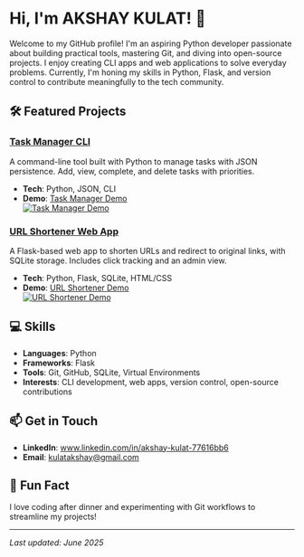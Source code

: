 # Hi, I'm AKSHAY KULAT! 👋

Welcome to my GitHub profile! I'm an aspiring Python developer passionate about building practical tools, mastering Git, and diving into open-source projects. I enjoy creating CLI apps and web applications to solve everyday problems. Currently, I'm honing my skills in Python, Flask, and version control to contribute meaningfully to the tech community.

## 🛠️ Featured Projects

### [Task Manager CLI](https://github.com/kulatav/task-manager)
A command-line tool built with Python to manage tasks with JSON persistence. Add, view, complete, and delete tasks with priorities.  
- **Tech**: Python, JSON, CLI  
- **Demo**: [Task Manager Demo](https://asciinema.org/a/rByzBhm2ha6yQ9bBknnazJMRM)  
  [![Task Manager Demo](task-manager-demo.gif)](https://github.com/kulatav/task-manager)

### [URL Shortener Web App](https://github.com/kulatav/url-shortener)
A Flask-based web app to shorten URLs and redirect to original links, with SQLite storage. Includes click tracking and an admin view.  
- **Tech**: Python, Flask, SQLite, HTML/CSS  
- **Demo**: [URL Shortener Demo](https://asciinema.org/a/SHNgxdEUV3VKdiJyAfItPBNl9)  
  [![URL Shortener Demo](url-shortener-demo.gif)](https://github.com/kulatav/url-shortener)

## 💻 Skills
- **Languages**: Python
- **Frameworks**: Flask
- **Tools**: Git, GitHub, SQLite, Virtual Environments
- **Interests**: CLI development, web apps, version control, open-source contributions

## 📫 Get in Touch
- **LinkedIn**: www.linkedin.com/in/akshay-kulat-77616bb6
- **Email**: kulatakshay@gmail.com

## 🌟 Fun Fact
I love coding after dinner and experimenting with Git workflows to streamline my projects!

---
*Last updated: June 2025*
